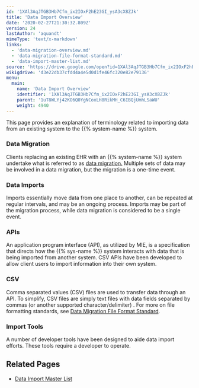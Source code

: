 ```yaml
---
id: '1XAl3AqJTGB3Hb7Cfm_ix2IOxF2hE23GI_ysA3cX8ZJk'
title: 'Data Import Overview'
date: '2020-02-27T21:30:32.809Z'
version: 24
lastAuthor: 'aquandt'
mimeType: 'text/x-markdown'
links:
  - 'data-migration-overview.md'
  - 'data-migration-file-format-standard.md'
  - 'data-import-master-list.md'
source: 'https://drive.google.com/open?id=1XAl3AqJTGB3Hb7Cfm_ix2IOxF2hE23GI_ysA3cX8ZJk'
wikigdrive: 'd3e22db37cfdd4a4e5d0d1fe46fc320e82e79136'
menu:
  main:
    name: 'Data Import Overview'
    identifier: '1XAl3AqJTGB3Hb7Cfm_ix2IOxF2hE23GI_ysA3cX8ZJk'
    parent: '1uT8WLYj42KO6Q0YgNCoxLH8RikMH_C6IBQjUmhLSaWU'
    weight: 4940
---
```

This page provides an explanation of terminology related to importing data from an existing system to the {{% system-name %}} system.
  
### **Data Migration**  
  
Clients replacing an existing EHR with an {{% system-name %}} system undertake what is referred to as [data migration.](data-migration-overview.md) Multiple sets of data may be involved in a data migration, but the migration is a one-time event.
  
### **Data Imports**  
  
Imports essentially move data from one place to another, can be repeated at regular intervals, and may be an ongoing process. Imports may be part of the migration process, while data migration is considered to be a single event.
  
### **APIs**  
  
An application program interface (API), as utilized by MIE, is a specification that directs how the {{% sys-name %}} system interacts with data that is being imported from another system. CSV APIs have been developed to allow client users to import information into their own system.
  
### **CSV**  
  
Comma separated values (CSV) files are used to transfer data through an API. To simplify, CSV files are simply text files with data fields separated by commas (or another supported character/delimiter) . For more on file formatting standards, see [Data Migration File Format Standard](data-migration-file-format-standard.md).
  
### **Import Tools**  
  
A number of developer tools have been designed to aide data import efforts. These tools require a developer to operate.
  
## **Related Pages**  

* [Data Import Master List](data-import-master-list.md)
